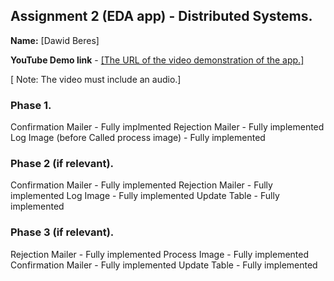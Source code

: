 ## Assignment 2 (EDA app) - Distributed Systems.

__Name:__ [Dawid Beres]

__YouTube Demo link__ - [\[The URL of the video demonstration of the app.\]](https://www.youtube.com/watch?v=X6dqvkvgeiQ)

[ Note: The video must include an audio.]

### Phase 1.

Confirmation Mailer - Fully implmented
Rejection Mailer - Fully implemented
Log Image (before Called process image) - Fully implemented

### Phase 2 (if relevant).
Confirmation Mailer - Fully implemented
Rejection Mailer - Fully implemented
Log Image - Fully implemented
Update Table - Fully implemented

### Phase 3 (if relevant).

Rejection Mailer - Fully implemented
Process Image - Fully implemented
Confirmation Mailer - Fully implemented
Update Table - Fully implemented
